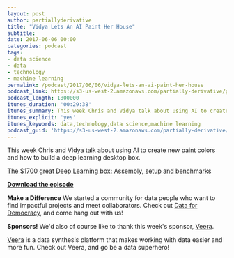 ```yaml
---
layout: post
author: partiallyderivative
title: "Vidya Lets An AI Paint Her House"
subtitle:
date: 2017-06-06 00:00
categories: podcast
tags:
- data science
- data
- technology
- machine learning
permalink: /podcast/2017/06/06/vidya-lets-an-ai-paint-her-house
podcast_link: https://s3-us-west-2.amazonaws.com/partially-derivative/partially_derivative_vidya_lets_an_ai_paint_her_house.mp3
podcast_length: 1800000
itunes_duration: '00:29:38'
itunes_summary: This week Chris and Vidya talk about using AI to create new paint colors and how to build a deep learning desktop box.
itunes_explicit: 'yes'
itunes_keywords: data,technology,data science,machine learning
podcast_guid: 'https://s3-us-west-2.amazonaws.com/partially-derivative/partially_derivative_vidya_lets_an_ai_paint_her_house.mp3'
---
```


This week Chris and Vidya talk about using AI to create new paint colors and how to build a deep learning desktop box.

[The $1700 great Deep Learning box: Assembly, setup and benchmarks](https://blog.slavv.com/the-1700-great-deep-learning-box-assembly-setup-and-benchmarks-148c5ebe6415)

[**Download the episode**](	https://s3-us-west-2.amazonaws.com/partially-derivative/partially_derivative_vidya_lets_an_ai_paint_her_house.mp3)

**Make a Difference**
We started a community for data people who want to find impactful projects and meet collaborators. Check out [Data for Democracy](https://medium.com/data-for-democracy), and come hang out with us!

**Sponsors!** We'd also of course like to thank this week's sponsor, [Veera](http://getveera.com/).

[Veera](http://getveera.com/) is a data synthesis platform that makes working with data easier and more fun. Check out Veera, and go be a data superhero!
